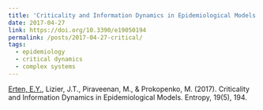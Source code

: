 ```yaml
---
title: 'Criticality and Information Dynamics in Epidemiological Models'
date: 2017-04-27
link: https://doi.org/10.3390/e19050194
permalink: /posts/2017-04-27-critical/
tags:
  - epidemiology
  - critical dynamics
  - complex systems
---
```


<u>Erten, E.Y.</u>, Lizier, J.T., Piraveenan, M., & Prokopenko, M. (2017). Criticality and Information Dynamics in Epidemiological Models. Entropy, 19(5), 194. 